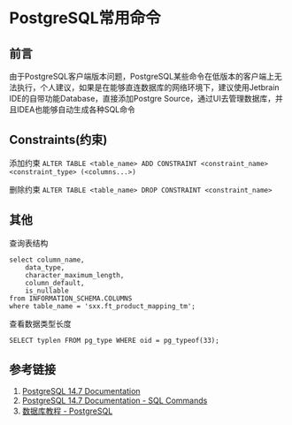 # PostgreSQL常用命令

## 前言

由于PostgreSQL客户端版本问题，PostgreSQL某些命令在低版本的客户端上无法执行，个人建议，如果是在能够直连数据库的网络环境下，建议使用Jetbrain IDE的自带功能Database，直接添加Postgre Source，通过UI去管理数据库，并且IDEA也能够自动生成各种SQL命令



## Constraints(约束)

添加约束
`ALTER TABLE <table_name> ADD CONSTRAINT <constraint_name> <constraint_type> (<columns...>)`


删除约束
`ALTER TABLE <table_name> DROP CONSTRAINT <constraint_name>`


## 其他

查询表结构
```mysql
select column_name,
    data_type,
    character_maximum_length,
    column_default,
    is_nullable
from INFORMATION_SCHEMA.COLUMNS
where table_name = 'sxx.ft_product_mapping_tm';
```


查看数据类型长度
```mysql
SELECT typlen FROM pg_type WHERE oid = pg_typeof(33);
```


## 参考链接

1. [PostgreSQL 14.7 Documentation](https://www.postgresql.org/docs/14/index.html)
2. [PostgreSQL 14.7 Documentation - SQL Commands](https://www.postgresql.org/docs/14/sql-commands.html)
4. [数据库教程 - PostgreSQL](https://www.sjkjc.com/postgresql/basic/)
